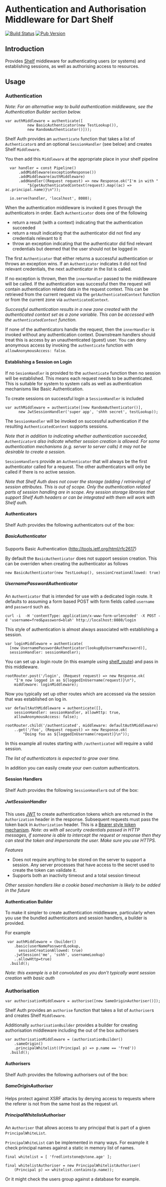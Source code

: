 # Authentication and Authorisation Middleware for Dart Shelf

[![Build Status](https://drone.io/bitbucket.org/andersmholmgren/shelf_auth/status.png)](https://drone.io/bitbucket.org/andersmholmgren/shelf_auth/latest)
[![Pub Version](http://img.shields.io/pub/v/shelf_auth.svg)](https://pub.dartlang.org/packages/shelf_auth)

## Introduction

Provides [Shelf](https://api.dartlang.org/apidocs/channels/be/dartdoc-viewer/shelf) middleware for authenticating users (or systems) and establishing sessions, as well as authorising access to resources.

## Usage

### Authentication
*Note: For an alternative way to build authentication middleware, see the Authentication Builder section below.*

```
var authMiddleware = authenticate([
          new BasicAuthenticator(new TestLookup()),
          new RandomAuthenticator()]));
```

Shelf Auth provides an `authenticate` function that takes a list of `Authenticator`s and an optional `SessionHandler` (see below) and creates Shelf `Middleware`.

You then add this `Middleware` at the appropriate place in your shelf pipeline

```
  var handler = const Pipeline()
      .addMiddleware(exceptionResponse())
      .addMiddleware(authMiddleware)
      .addHandler((Request request) => new Response.ok("I'm in with "
          "${getAuthenticatedContext(request).map((ac) => ac.principal.name)}\n"));

  io.serve(handler, 'localhost', 8080);

```

When the authentication middleware is invoked it goes through the authenticators in order. Each `Authenticator` does one of the following

* return a result (with a context) indicating that the authentication succeeded
* return a result indicating that the authenticator did not find any credentials relevant to it
* throw an exception indicating that the authenticator did find relevant credentials but deemed that the user should not be logged in

The first `Authenticator` that either returns a successful authentication or throws an exception wins. If an `Authenticator` indicates it did not find relevant credentials, the next authenticator in the list is called.

If no exception is thrown, then the `innerHandler` passed to the middleware will be called. If the authentication was successful then the request will contain authentication related data in the request context. This can be retrieved from the current request via the `getAuthenticatedContext` function or from the current zone via `authenticatedContext`. 

*Successful authentication results in a new zone created with the authenticated context set as a zone variable. This can be accessed with the `authenticatedContext` function.*

If none of the authenticators handle the request, then the `innerHandler` is invoked without any authentication context. Downstream handlers should treat this is access by an unauthenticated (guest) user. You can deny anonymous access by invoking the `authenticate` function with `allowAnonymousAccess: false`.

#### Establishing a Session on Login

If no `SesionHandler` is provided to the `authenticate` function then no session will be established. This means each request needs to be authenticated. This is suitable for system to system calls as well as authentication mechanisms like Basic Authentication.

To create sessions on successful login a `SessionHandler` is included

```
var authMiddleware = authenticate([new RandomAuthenticator()],
      new JwtSessionHandler('super app', 'shhh secret', testLookup));
```

The `SessionHandler` will be invoked on successful authentication if the resulting `AuthenticatedContext` supports sessions. 

*Note that in addition to indicating whether authentication succeeded, `Authenticator`s also indicate whether session creation is allowed. For some authentication mechanisms (e.g. server to server calls) it may not be desirable to create a session.*

`SessionHandler`s provide an `Authenticator` that will always be the first authenticator called for a request. The other authenticators will only be called if there is no active session.

*Note that Shelf Auth does not cover the storage (adding / retrieving) of session attributes. This is out of scope. Only the authentication related parts of session handling are in scope. Any session storage libraries that support Shelf Auth headers or can be integrated with them will work with Shelf auth.*

#### Authenticators

Shelf Auth provides the following authenticators out of the box:

##### BasicAuthenticator
Supports Basic Authentication (http://tools.ietf.org/html/rfc2617)

By default the `BasicAuthenticator` does not support session creation. This can be overriden when creating the authenticator as follows

```
new BasicAuthenticator(new TestLookup(), sessionCreationAllowed: true)
```

##### UsernamePasswordAuthenticator
An `Authenticator` that is intended for use with a dedicated login route. It defaults to assuming a form based POST with form fields called `username` and `password` such as.

```
curl -i  -H 'contentType: application/x-www-form-urlencoded' -X POST -d 'username=fred&password=blah' http://localhost:8080/login
```

This style of authentication is almost always associated with establishing a session.

```
var loginMiddleware = authenticate(
  [new UsernamePasswordAuthenticator(lookupByUsernamePassword)],
  sessionHandler: sessionHandler);
```

You can set up a login route (in this example using [shelf_route](https://pub.dartlang.org/packages/shelf_route)) and pass in this middleware.

```
rootRouter.post('/login', (Request request) => new Response.ok(
    "I'm now logged in as ${loggedInUsername(request)}\n"),
    middleware: loginMiddleware);
```

Now you typically set up other routes which are accessed via the session that was established on log in.

```
var defaultAuthMiddleware = authenticate([],
    sessionHandler: sessionHandler, allowHttp: true,
    allowAnonymousAccess: false);
      
rootRouter.child('/authenticated', middleware: defaultAuthMiddleware)
    ..get('/foo', (Request request) => new Response.ok(
        "Doing foo as ${loggedInUsername(request)}\n"));
```

In this example all routes starting with `/authenticated` will require a valid session. 

*The list of authenticators is expected to grow over time.* 

In addition you can easily create your own custom authenticators.

#### Session Handlers

Shelf Auth provides the following `SessionHandler`s out of the box:

##### JwtSessionHandler
This uses [JWT](http://self-issued.info/docs/draft-ietf-oauth-json-web-token.html) to create authentication tokens which are returned in the `Authorization` header in the response. Subsequent requests must pass the token back in `Authorization` header. This is a [Bearer style token mechanism](https://auth0.com/blog/2014/01/07/angularjs-authentication-with-cookies-vs-token/). 
*Note: as with all security credentials passed in HTTP messages, if someone is able to intercept the request or response then they can steal the token and impersonate the user. Make sure you use HTTPS.*

*Features*

* Does not require anything to be stored on the server to support a session. Any server processes that have access to the secret used to create the token can validate it.
* Supports both an inactivity timeout and a total session timeout


*Other session handlers like a cookie based mechanism is likely to be added in the future*

#### Authentication Builder

To make it simpler to create authentication middleware, particularly when you use the bundled authenticators and session handlers, a builder is provided.

For example

```
 var authMiddleware = (builder()
    .basic(userNamePasswordLookup, 
      sessionCreationAllowed: true)
    .jwtSession('me', 'sshh', usernameLookup)
    ..allowHttp=true)
  .build();
```

*Note: this example is a bit convoluted as you don't typically want session creation with basic auth*

### Authorisation

```
var authorisationMiddleware = authorise([new SameOriginAuthoriser()]);
```

Shelf Auth provides an `authorise` function that takes a list of `Authoriser`s and creates Shelf `Middleware`.

Additionally `authorisationBuilder` provides a builder for creating authorisation middleware including the out of the box authorisers

```
var authorisationMiddleware = (authorisationBuilder()
    .sameOrigin()
    .principalWhitelist((Principal p) => p.name == 'fred'))
  .build();

```

#### Authorisers

Shelf Auth provides the following authorisers out of the box:

##### SameOriginAuthoriser

Helps protect against XSRF attacks by denying access to requests where the referer is not from the same host as the request url.

##### PrincipalWhitelistAuthoriser

An `Authoriser` that allows access to any principal that is part of a given `PrincipalWhiteList`.

`PrincipalWhiteList` can be implemented in many ways. For example it check principal names against a static in memory list of names. 

```
final whitelist = [ 'fredlintstone@stone.age' ];
  
final whitelistAuthoriser = new PrincipalWhitelistAuthoriser(
    (Principal p) => whitelist.contains(p.name));
```

Or it might check the users group against a database for example.

